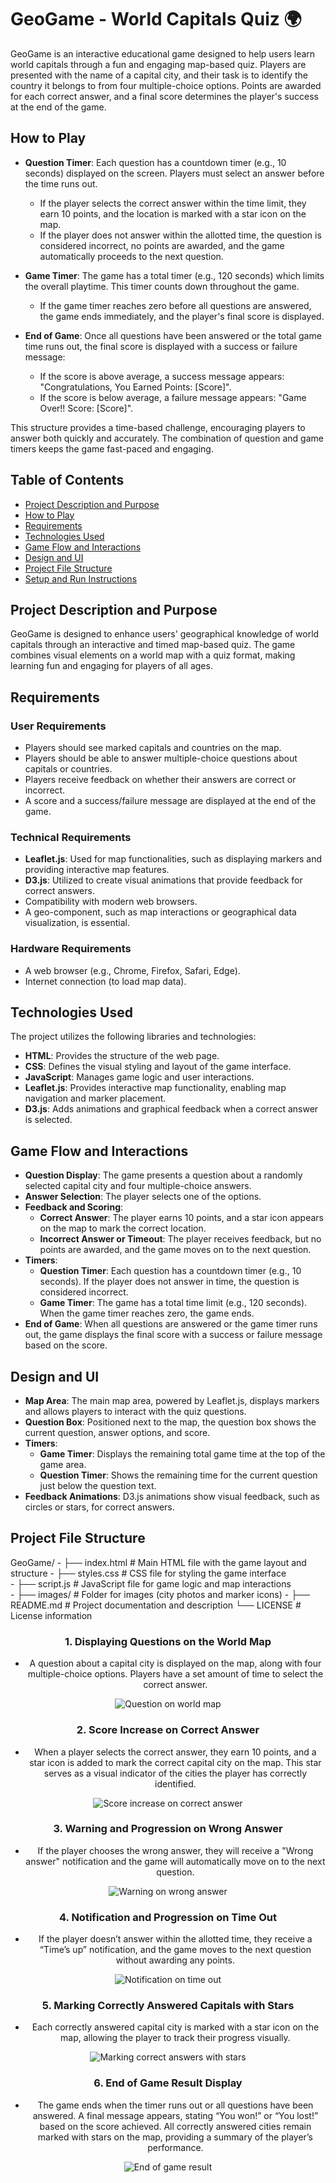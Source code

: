 # GeoGame - World Capitals Quiz 🌍

GeoGame is an interactive educational game designed to help users learn world capitals through a fun and engaging map-based quiz. Players are presented with the name of a capital city, and their task is to identify the country it belongs to from four multiple-choice options. Points are awarded for each correct answer, and a final score determines the player's success at the end of the game.

## How to Play

- **Question Timer**: Each question has a countdown timer (e.g., 10 seconds) displayed on the screen. Players must select an answer before the time runs out.  
  - If the player selects the correct answer within the time limit, they earn 10 points, and the location is marked with a star icon on the map.
  - If the player does not answer within the allotted time, the question is considered incorrect, no points are awarded, and the game automatically proceeds to the next question.

- **Game Timer**: The game has a total timer (e.g., 120 seconds) which limits the overall playtime. This timer counts down throughout the game.  
  - If the game timer reaches zero before all questions are answered, the game ends immediately, and the player's final score is displayed.

- **End of Game**: Once all questions have been answered or the total game time runs out, the final score is displayed with a success or failure message:  
  - If the score is above average, a success message appears: "Congratulations, You Earned Points: [Score]".
  - If the score is below average, a failure message appears: "Game Over!! Score: [Score]".

This structure provides a time-based challenge, encouraging players to answer both quickly and accurately. The combination of question and game timers keeps the game fast-paced and engaging.


## Table of Contents

- [Project Description and Purpose](#project-description-and-purpose)
- [How to Play](#how-to-play)
- [Requirements](#requirements)
- [Technologies Used](#technologies-used)
- [Game Flow and Interactions](#game-flow-and-interactions)
- [Design and UI](#design-and-ui)
- [Project File Structure](#project-file-structure)
- [Setup and Run Instructions](#setup-and-run-instructions)

## Project Description and Purpose

GeoGame is designed to enhance users' geographical knowledge of world capitals through an interactive and timed map-based quiz. The game combines visual elements on a world map with a quiz format, making learning fun and engaging for players of all ages.

## Requirements

### User Requirements

- Players should see marked capitals and countries on the map.
- Players should be able to answer multiple-choice questions about capitals or countries.
- Players receive feedback on whether their answers are correct or incorrect.
- A score and a success/failure message are displayed at the end of the game.

### Technical Requirements

- **Leaflet.js**: Used for map functionalities, such as displaying markers and providing interactive map features.
- **D3.js**: Utilized to create visual animations that provide feedback for correct answers.
- Compatibility with modern web browsers.
- A geo-component, such as map interactions or geographical data visualization, is essential.

### Hardware Requirements

- A web browser (e.g., Chrome, Firefox, Safari, Edge).
- Internet connection (to load map data).

## Technologies Used

The project utilizes the following libraries and technologies:

- **HTML**: Provides the structure of the web page.
- **CSS**: Defines the visual styling and layout of the game interface.
- **JavaScript**: Manages game logic and user interactions.
- **Leaflet.js**: Provides interactive map functionality, enabling map navigation and marker placement.
- **D3.js**: Adds animations and graphical feedback when a correct answer is selected.

## Game Flow and Interactions

- **Question Display**: The game presents a question about a randomly selected capital city and four multiple-choice answers.
- **Answer Selection**: The player selects one of the options.
- **Feedback and Scoring**:  
  - **Correct Answer**: The player earns 10 points, and a star icon appears on the map to mark the correct location.
  - **Incorrect Answer or Timeout**: The player receives feedback, but no points are awarded, and the game moves on to the next question.
- **Timers**:  
  - **Question Timer**: Each question has a countdown timer (e.g., 10 seconds). If the player does not answer in time, the question is considered incorrect.
  - **Game Timer**: The game has a total time limit (e.g., 120 seconds). When the game timer reaches zero, the game ends.
- **End of Game**: When all questions are answered or the game timer runs out, the game displays the final score with a success or failure message based on the score.

## Design and UI

- **Map Area**: The main map area, powered by Leaflet.js, displays markers and allows players to interact with the quiz questions.
- **Question Box**: Positioned next to the map, the question box shows the current question, answer options, and score.
- **Timers**:  
  - **Game Timer**: Displays the remaining total game time at the top of the game area.
  - **Question Timer**: Shows the remaining time for the current question just below the question text.
- **Feedback Animations**: D3.js animations show visual feedback, such as circles or stars, for correct answers.

## Project File Structure
GeoGame/  - ├── index.html # Main HTML file with the game layout and structure 
          - ├── styles.css # CSS file for styling the game interface     
          - ├── script.js # JavaScript file for game logic and map interactions   
          - ├── images/ # Folder for images (city photos and marker icons) 
          - ├── README.md # Project documentation and description └── LICENSE # License information


<div align="center">
  
### 1. Displaying Questions on the World Map

- A question about a capital city is displayed on the map, along with four multiple-choice options. Players have a set amount of time to select the correct answer.
  
![Question on world map](https://i.ibb.co/JpfJMzn/e.jpg)



### 2. Score Increase on Correct Answer

- When a player selects the correct answer, they earn 10 points, and a star icon is added to mark the correct capital city on the map. This star serves as a visual indicator of the cities the player has correctly identified.
  
![Score increase on correct answer](https://i.ibb.co/s90ZQ8t/a.jpg)


### 3. Warning and Progression on Wrong Answer

- If the player chooses the wrong answer, they will receive a "Wrong answer" notification and the game will automatically move on to the next question.

![Warning on wrong answer](https://i.ibb.co/0m9YzBD/b.jpg)



### 4. Notification and Progression on Time Out

- If the player doesn’t answer within the allotted time, they receive a “Time’s up” notification, and the game moves to the next question without awarding any points.
  
![Notification on time out](https://i.ibb.co/XVjZdsN/c.jpg)



### 5. Marking Correctly Answered Capitals with Stars

- Each correctly answered capital city is marked with a star icon on the map, allowing the player to track their progress visually.

![Marking correct answers with stars](https://i.ibb.co/vH4Pd92/d.jpg)



### 6. End of Game Result Display
 
- The game ends when the timer runs out or all questions have been answered. A final message appears, stating “You won!” or “You lost!” based on the score achieved. All correctly answered cities remain marked with stars on the map, providing a summary of the player’s performance.


![End of game result](https://i.ibb.co/9qkNXQ4/Ekran-g-r-nt-s-2024-11-01-002705.jpg) 
</div>

